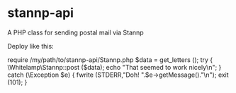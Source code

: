 # stannp-api

A PHP class for sending postal mail via Stannp


Deploy like this:

require /my/path/to/stannp-api/Stannp.php
$data = get_letters ();
try {
    \Whitelamp\Stannp::post ($data);
    echo "That seemed to work nicely\n";
}
catch (\Exception $e) {
    fwrite (STDERR,"Doh! ".$e->getMessage()."\n");
    exit (101);
}

